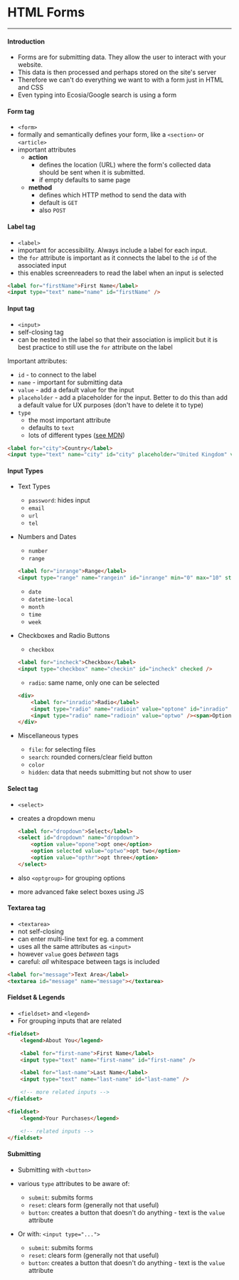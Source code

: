 # HTML Forms

---

#### Introduction

- Forms are for submitting data. They allow the user to interact with your website.
- This data is then processed and perhaps stored on the site's server
- Therefore we can't do everything we want to with a form just in HTML and CSS
- Even typing into Ecosia/Google search is using a form

#### Form tag

- `<form>`
- formally and semantically defines your form, like a `<section>` or `<article>`
- important attributes
    - **action**
        - defines the location (URL) where the form's collected data should be sent when it is submitted.
        - if empty defaults to same page
    - **method**
        - defines which HTTP method to send the data with
        - default is `GET`
        - also `POST`

#### Label tag

- `<label>`
- important for accessibility. Always include a label for each input.
- the `for` attribute is important as it connects the label to the `id` of the associated input
- this enables screenreaders to read the label when an input is selected

```html
<label for="firstName">First Name</label>
<input type="text" name="name" id="firstName" />
```

#### Input tag

- `<input>`
- self-closing tag
- can be nested in the label so that their association is implicit but it is best practice to still use the `for` attribute on the label 

Important attributes:

- `id` - to connect to the label
- `name` - important for submitting data
- `value` - add a default value for the input
- `placeholder` - add a placeholder for the input. Better to do this than add a default value for UX purposes (don't have to delete it to type)
- `type`
    - the most important attribute
    - defaults to `text`
    - lots of different types ([see MDN](https://developer.mozilla.org/en-US/docs/Web/HTML/Element/Input))

```html
<label for="city">Country</label>
<input type="text" name="city" id="city" placeholder="United Kingdom" value="" />
```

#### Input Types

- Text Types
    - `password`: hides input
    - `email`
    - `url`
    - `tel`

- Numbers and Dates
    - `number`
    - `range`

    ```html
    <label for="inrange">Range</label>
    <input type="range" name="rangein" id="inrange" min="0" max="10" step="1" />
    ```

    - `date`
    - `datetime-local`
    - `month`
    - `time`
    - `week`

- Checkboxes and Radio Buttons
    - `checkbox`

    ```html
    <label for="incheck">Checkbox</label>
    <input type="checkbox" name="checkin" id="incheck" checked />
    ```

    - `radio`: same name, only one can be selected

    ```html
    <div>
        <label for="inradio">Radio</label>
        <input type="radio" name="radioin" value="optone" id="inradio" /><span>Option one</span>
        <input type="radio" name="radioin" value="optwo" /><span>Option Two</span>
    </div>
    ```

- Miscellaneous types
    - `file`: for selecting files
    - `search`: rounded corners/clear field button
    - `color`
    - `hidden`: data that needs submitting but not show to user

#### Select tag

- `<select>`
- creates a dropdown menu

    ```html
    <label for="dropdown">Select</label>
    <select id="dropdown" name="dropdown">
        <option value="opone">opt one</option>
        <option selected value="optwo">opt two</option>
        <option value="opthr">opt three</option>
    </select>
    ```

- also `<optgroup>` for grouping options
- more advanced fake select boxes using JS

#### Textarea tag

- `<textarea>`
- not self-closing
- can enter multi-line text for eg. a comment
- uses all the same attributes as `<input>`
- however `value` goes *between* tags
- careful: *all* whitespace between tags is included

```html
<label for="message">Text Area</label>
<textarea id="message" name="message"></textarea>
```

#### Fieldset & Legends

- `<fieldset>` and `<legend>`
- For grouping inputs that are related

```html
<fieldset>
    <legend>About You</legend>

    <label for="first-name">First Name</label>
    <input type="text" name="first-name" id="first-name" />

    <label for="last-name">Last Name</label>
    <input type="text" name="last-name" id="last-name" />

    <!-- more related inputs -->
</fieldset>

<fieldset>
    <legend>Your Purchases</legend>

    <!-- related inputs -->
</fieldset>
```

#### Submitting

- Submitting with `<button>`
- various `type` attributes to be aware of:
    - `submit`: submits forms
    - `reset`: clears form (generally not that useful)
    - `button`: creates a button that doesn't do anything - text is the `value` attribute

- Or with: `<input type="...">`
    - `submit`: submits forms
    - `reset`: clears form (generally not that useful)
    - `button`: creates a button that doesn't do anything - text is the `value` attribute